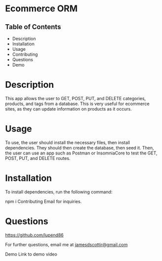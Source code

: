 # Ecommerce ORM

## Table of Contents

* Description
* Installation
* Usage
* Contributing
* Questions
* Demo

# Description
This app allows the user to GET, POST, PUT, and DELETE categories, products, and tags from a database. This is very useful for ecommerce sites, as they can update information on products as it occurs.

# Usage
To use, the user should install the necessary files, then install dependencies. They should then create the database, then seed it. Then, the user can use an app such as Postman or InsomniaCore to test the GET, POST, PUT, and DELETE routes.

# Installation
To install dependencies, run the following command:

npm i
Contributing
Email for inquiries.

# Questions
https://github.com/lupend86

For further questions, email me at jamesdscottjr@gmail.com

Demo
Link to demo video
